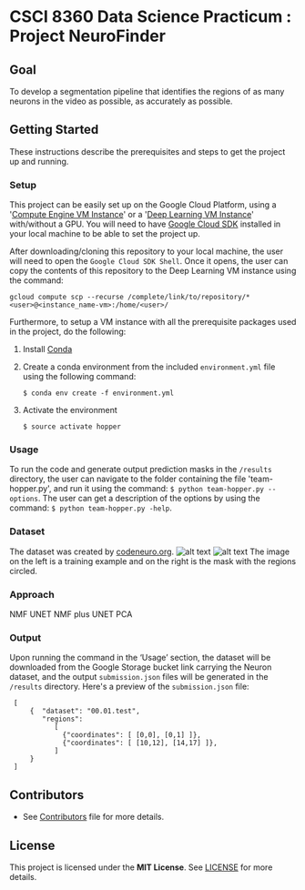 # CSCI 8360 Data Science Practicum : Project NeuroFinder

  ## Goal
  To develop a segmentation pipeline that identifies the regions of as many neurons in the video as possible, as accurately as possible.
  
  ## Getting Started
  These instructions describe the prerequisites and steps to get the project up and running.

  ### Setup
  This project can be easily set up on the Google Cloud Platform, using a '[Compute Engine VM Instance](https://console.cloud.google.com/compute/instances)' or a '[Deep Learning VM Instance](https://console.cloud.google.com/marketplace/details/click-to-deploy-images/deeplearning)' with/without a GPU. You will need to have [Google Cloud SDK](https://cloud.google.com/sdk/install) installed in your local machine to be able to set the project up.

  After downloading/cloning this repository to your local machine, the user will need to open the `Google Cloud SDK Shell`. Once it opens, the user can copy the contents of this repository to the Deep Learning VM instance using the command:

  `gcloud compute scp --recurse /complete/link/to/repository/* <user>@<instance_name-vm>:/home/<user>/`

  Furthermore, to setup a VM instance with all the prerequisite packages used in the project, do the following:
  1. Install [Conda](https://docs.conda.io/projects/conda/en/latest/user-guide/install/)
  2. Create a conda environment from the included `environment.yml` file using the following command:
     
     `$ conda env create -f environment.yml`
  3. Activate the environment
     
     `$ source activate hopper`

  ### Usage
  To run the code and generate output prediction masks in the `/results` directory, the user can navigate to the folder containing the file 'team-hopper.py', and run it using the command: `$ python team-hopper.py --options`. The user can get a description of the options by using the command: `$ python team-hopper.py -help`.
  
  ### Dataset
  The dataset was created by [codeneuro.org](http://codeneuro.org/). 
  ![alt text](http://url/to/img.png) ![alt text](http://url/to/img.png)
  The image on the left is a training example and on the right is the mask with the regions circled.
  
  ### Approach
  NMF
  UNET
  NMF plus UNET
  PCA
  
  ### Output
  Upon running the command in the ‘Usage’ section, the dataset will be downloaded from the Google Storage bucket link carrying the Neuron dataset, and the output `submission.json` files will be generated in the `/results` directory. Here's a preview of the `submission.json` file:
 ```
  [                                                   
      {  "dataset": "00.01.test",                      
         "regions":
            [
              {"coordinates": [ [0,0], [0,1] ]},
              {"coordinates": [ [10,12], [14,17] ]},
            ]                                           
      }                                                    
  ]
  ```

  ## Contributors
* See [Contributors](CONTRIBUTORS.md) file for more details.

## License
This project is licensed under the **MIT License**. See [LICENSE](LICENSE) for more details.

